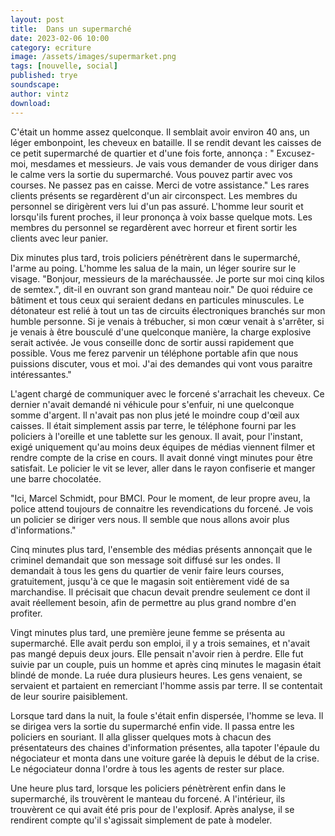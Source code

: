 ```yaml
---
layout: post
title:  Dans un supermarché
date: 2023-02-06 10:00
category: ecriture
image: /assets/images/supermarket.png
tags: [nouvelle, social]
published: trye
soundscape: 
author: vintz
download: 
---
```


C'était un homme assez quelconque. Il semblait avoir environ 40 ans, un léger embonpoint, les cheveux en bataille. Il se rendit devant les caisses de ce petit supermarché de quartier et d'une fois forte, annonça : 
" Excusez-moi, mesdames et messieurs. Je vais vous demander de vous diriger dans le calme vers la sortie du supermarché. Vous pouvez partir avec vos courses. Ne passez pas en caisse. Merci de votre assistance."
Les rares clients présents se regardèrent d'un air circonspect. Les membres du personnel se dirigèrent vers lui d'un pas assuré. L'homme leur sourit et lorsqu'ils furent proches, il leur prononça à voix basse quelque mots. Les membres du personnel se regardèrent avec horreur et firent sortir les clients avec leur panier. 

Dix minutes plus tard, trois policiers pénétrèrent dans le supermarché, l'arme au poing. L'homme les salua de la main, un léger sourire sur le visage. 
"Bonjour, messieurs de la maréchaussée. Je porte sur moi cinq kilos de semtex.", dit-il en ouvrant son grand manteau noir." De quoi réduire ce bâtiment et tous ceux qui seraient dedans en particules minuscules. Le détonateur est relié à tout un tas de circuits électroniques branchés sur mon humble personne. Si je venais à trébucher, si mon cœur venait à s'arrêter, si je venais à être bousculé d'une quelconque manière, la charge explosive serait activée. Je vous conseille donc de sortir aussi rapidement que possible. Vous me ferez parvenir un téléphone portable afin que nous puissions discuter, vous et moi. J'ai des demandes qui vont vous paraitre intéressantes."

L'agent chargé de communiquer avec le forcené s'arrachait les cheveux. Ce dernier n'avait demandé ni véhicule pour s'enfuir, ni une quelconque somme d'argent. Il n'avait pas non plus jeté le moindre coup d'œil aux caisses. Il était simplement assis par terre, le téléphone fourni par les policiers à l'oreille et une tablette sur les genoux. Il avait, pour l'instant, exigé uniquement qu'au moins deux équipes de médias viennent filmer et rendre compte de la crise en cours. Il avait donné vingt minutes pour être satisfait. Le policier le vit se lever, aller dans le rayon confiserie et manger une barre chocolatée. 

"Ici, Marcel Schmidt, pour BMCI. Pour le moment, de leur propre aveu, la police attend toujours de connaitre les revendications du forcené. Je vois un policier se diriger vers nous. Il semble que nous allons avoir plus d'informations."

Cinq minutes plus tard, l'ensemble des médias présents annonçait que le criminel demandait que son message soit diffusé sur les ondes. Il demandait à tous les gens du quartier de venir faire leurs courses, gratuitement, jusqu'à ce que le magasin soit entièrement vidé de sa marchandise. Il précisait que chacun devait prendre seulement ce dont il avait réellement besoin, afin de permettre au plus grand nombre d'en profiter. 

Vingt minutes plus tard, une première jeune femme se présenta au supermarché. Elle avait perdu son emploi, il y a trois semaines, et n'avait pas mangé depuis deux jours. Elle pensait n'avoir rien à perdre. Elle fut suivie par un couple, puis un homme et après cinq minutes le magasin était blindé de monde. La ruée dura plusieurs heures. Les gens venaient, se servaient et partaient en remerciant l'homme assis par terre. Il se contentait de leur sourire paisiblement. 

Lorsque tard dans la nuit, la foule s'était enfin dispersée, l'homme se leva. Il se dirigea vers la sortie du supermarché enfin vide. Il passa entre les policiers en souriant. Il alla glisser quelques mots à chacun des présentateurs des chaines d'information présentes, alla tapoter l'épaule du négociateur et monta dans une voiture garée là depuis le début de la crise. Le négociateur donna l'ordre à tous les agents de rester sur place. 

Une heure plus tard, lorsque les policiers pénètrèrent enfin dans le supermarché, ils trouvèrent le manteau du forcené. A l'intérieur, ils trouvèrent ce qui avait été pris pour de l'explosif. Après analyse, il se rendirent compte qu'il s'agissait simplement de pate à modeler. 
